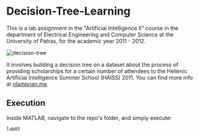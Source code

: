 Decision-Tree-Learning
======================

This is a lab assignment in the "Artificial Intelligence II" course in the department of Electrical Engineering and Computer Science at the University of Patras, for the academic year 2011 - 2012.

![decision-tree](https://github.com/nlamprian/Decision-Tree-Learning/wiki/assets/tree-entropy.jpg)

It involves building a decision tree on a dataset about the process of providing scholarships for a certain number of attendees to the Hellenic Artificial Intelligence Summer School (HAISS) 2011. You can find more info at [nlamprian.me](https://nlamprian.me/project/robotics/learning/2012-05-18-decision-tree-learning).

Execution
---------

Inside MATLAB, navigate to the repo's folder, and simply execute:

```
lab05
```
